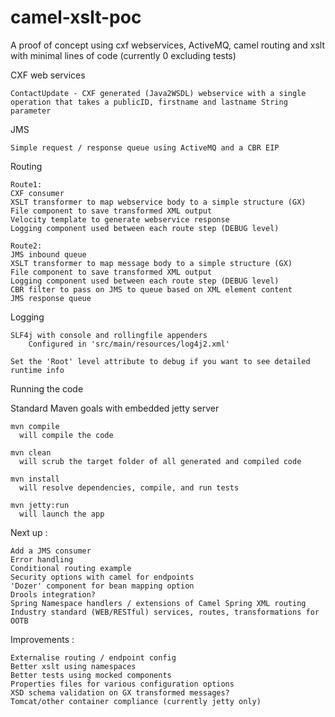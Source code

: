 # camel-xslt-poc
A proof of concept using cxf webservices, ActiveMQ, camel routing and xslt with minimal lines of code (currently 0 excluding tests)

CXF web services

    ContactUpdate - CXF generated (Java2WSDL) webservice with a single operation that takes a publicID, firstname and lastname String parameter


JMS

    Simple request / response queue using ActiveMQ and a CBR EIP


Routing

    Route1:
    CXF consumer
    XSLT transformer to map webservice body to a simple structure (GX)
    File component to save transformed XML output
    Velocity template to generate webservice response
    Logging component used between each route step (DEBUG level)

    Route2:
    JMS inbound queue
    XSLT transformer to map message body to a simple structure (GX)
    File component to save transformed XML output
    Logging component used between each route step (DEBUG level)
    CBR filter to pass on JMS to queue based on XML element content
    JMS response queue



Logging

    SLF4j with console and rollingfile appenders
        Configured in 'src/main/resources/log4j2.xml'
  
    Set the 'Root' level attribute to debug if you want to see detailed runtime info


Running the code 

  Standard Maven goals with embedded jetty server
  
    mvn compile
      will compile the code
      
    mvn clean
      will scrub the target folder of all generated and compiled code
    
    mvn install 
      will resolve dependencies, compile, and run tests
      
    mvn jetty:run
      will launch the app 
      
      
 
Next up :

    Add a JMS consumer
    Error handling
    Conditional routing example
    Security options with camel for endpoints
    'Dozer' component for bean mapping option
    Drools integration?
    Spring Namespace handlers / extensions of Camel Spring XML routing
    Industry standard (WEB/RESTful) services, routes, transformations for OOTB


Improvements :

    Externalise routing / endpoint config
    Better xslt using namespaces
    Better tests using mocked components
    Properties files for various configuration options
    XSD schema validation on GX transformed messages?
    Tomcat/other container compliance (currently jetty only)

